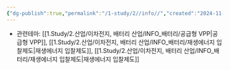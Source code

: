 ```yaml
---
{"dg-publish":true,"permalink":"/1-study/2//info//","created":"2024-11-20T21:02:27.693+09:00","updated":"2025-06-03T20:07:21.540+09:00"}
---
```



- 관련테마: [[1.Study/2.산업/이차전지, 배터리 산업/INFO_배터리/공급형 VPP\|공급형 VPP]], [[1.Study/2.산업/이차전지, 배터리 산업/INFO_배터리/재생에너지 입찰제도\|재생에너지 입찰제도]], [[1.Study/2.산업/이차전지, 배터리 산업/INFO_배터리/재생에너지 입찰제도\|재생에너지 입찰제도]]